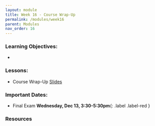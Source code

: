 ```yaml
---
layout: module
title: Week 16 - Course Wrap-Up
permalink: /modules/week16
parent: Modules
nav_order: 16
---
```


### Learning Objectives:
* 

### Lessons:
* Course Wrap-Up [Slides]()


### Important Dates:
* Final Exam **Wednesday, Dec 13, 3:30-5:30pm**{: .label .label-red }

### Resources

